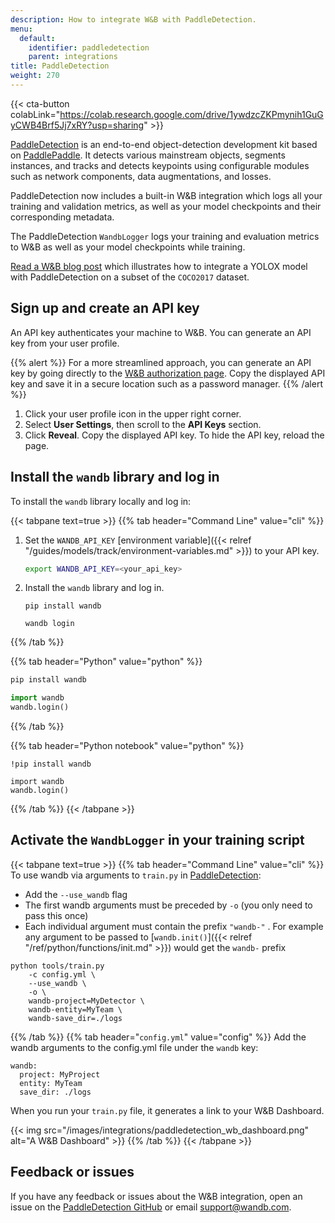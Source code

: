 ```yaml
---
description: How to integrate W&B with PaddleDetection.
menu:
  default:
    identifier: paddledetection
    parent: integrations
title: PaddleDetection
weight: 270
---
```


{{< cta-button colabLink="https://colab.research.google.com/drive/1ywdzcZKPmynih1GuGyCWB4Brf5Jj7xRY?usp=sharing" >}}

[PaddleDetection](https://github.com/PaddlePaddle/PaddleDetection) is an end-to-end object-detection development kit based on [PaddlePaddle](https://github.com/PaddlePaddle/Paddle). It detects various mainstream objects, segments instances, and tracks and detects keypoints using configurable modules such as network components, data augmentations, and losses.

PaddleDetection now includes a built-in W&B integration which logs all your training and validation metrics, as well as your model checkpoints and their corresponding metadata.

The PaddleDetection `WandbLogger` logs your training and evaluation metrics to W&B as well as your model checkpoints while training.

[Read a W&B blog post](https://wandb.ai/manan-goel/PaddleDetectionYOLOX/reports/Object-Detection-with-PaddleDetection-and-W-B--VmlldzoyMDU4MjY0) which illustrates how to integrate a YOLOX model with PaddleDetection on a subset of the `COCO2017` dataset.

## Sign up and create an API key

An API key authenticates your machine to W&B. You can generate an API key from your user profile.

{{% alert %}}
For a more streamlined approach, you can generate an API key by going directly to the [W&B authorization page](https://wandb.ai/authorize). Copy the displayed API key and save it in a secure location such as a password manager.
{{% /alert %}}

1. Click your user profile icon in the upper right corner.
1. Select **User Settings**, then scroll to the **API Keys** section.
1. Click **Reveal**. Copy the displayed API key. To hide the API key, reload the page.

## Install the `wandb` library and log in

To install the `wandb` library locally and log in:

{{< tabpane text=true >}}
{{% tab header="Command Line" value="cli" %}}

1. Set the `WANDB_API_KEY` [environment variable]({{< relref "/guides/models/track/environment-variables.md" >}}) to your API key.

    ```bash
    export WANDB_API_KEY=<your_api_key>
    ```

1. Install the `wandb` library and log in.



    ```shell
    pip install wandb

    wandb login
    ```

{{% /tab %}}

{{% tab header="Python" value="python" %}}

```bash
pip install wandb
```
```python
import wandb
wandb.login()
```

{{% /tab %}}

{{% tab header="Python notebook" value="python" %}}

```notebook
!pip install wandb

import wandb
wandb.login()
```

{{% /tab %}}
{{< /tabpane >}}

## Activate the `WandbLogger` in your training script

{{< tabpane text=true >}}
{{% tab header="Command Line" value="cli" %}}
To use wandb via arguments to `train.py` in [PaddleDetection](https://github.com/PaddlePaddle/PaddleDetection/):

* Add the `--use_wandb` flag
* The first wandb arguments must be preceded by `-o` (you only need to pass this once)
* Each individual argument must contain the prefix `"wandb-"` . For example any argument to be passed to [`wandb.init()`]({{< relref "/ref/python/functions/init.md" >}}) would get the `wandb-` prefix

```shell
python tools/train.py 
    -c config.yml \ 
    --use_wandb \
    -o \ 
    wandb-project=MyDetector \
    wandb-entity=MyTeam \
    wandb-save_dir=./logs
```
{{% /tab %}}
{{% tab header="`config.yml`" value="config" %}}
Add the wandb arguments to the config.yml file under the `wandb` key:

```
wandb:
  project: MyProject
  entity: MyTeam
  save_dir: ./logs
```

When you run your `train.py` file, it generates a link to your W&B Dashboard.

{{< img src="/images/integrations/paddledetection_wb_dashboard.png" alt="A W&B Dashboard" >}}
{{% /tab %}}
{{< /tabpane >}}

## Feedback or issues

If you have any feedback or issues about the W&B integration, open an issue on the [PaddleDetection GitHub](https://github.com/PaddlePaddle/PaddleDetection) or email <a href="mailto:support@wandb.com">support@wandb.com</a>.